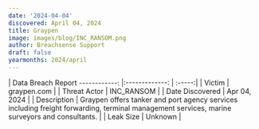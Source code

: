 ```yaml
---
date: '2024-04-04'
discovered: April 04, 2024
title: Graypen
image: images/blog/INC_RANSOM.png
author: Breachsense Support
draft: false
yearmonths: 2024/april
---
```



| Data Breach Report
------------:     |:-------------:    | :-----:|
| Victim      | graypen.com      | 
| Threat Actor      | INC_RANSOM      | 
| Date Discovered      | Apr 04, 2024      | 
| Description      | Graypen offers tanker and port agency services including freight forwarding, terminal management services, marine surveyors and consultants.      | 
| Leak Size      | Unknown      | 

